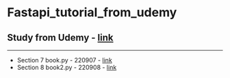 # Fastapi_tutorial_from_udemy
## Study from Udemy - [link](https://www.udemy.com/course/fastapi-the-complete-course/)
---
- Section 7 book.py - 220907 - [link](https://github.com/JYPark-Code/fast_api_tutorial_udemy/blob/Main/Book_Project/books.py)
- Section 8 book2.py - 220908 - [link](https://github.com/JYPark-Code/fast_api_tutorial_udemy/blob/Main/Book_Project/books2.py)
